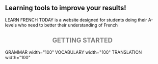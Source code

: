 ## Learning tools to improve your results!
<p style="color:black;"> LEARN FRENCH TODAY is a website designed for students doing their A-levels who need to better their understanding of French</P> 






<h2 align="center">
  <b style="color:grey;">GETTING STARTED</b><br>
</h2>
<p>
  GRAMMAR width="100"
  VOCABULARY width="100"
  TRANSLATION width="100"
</p>


